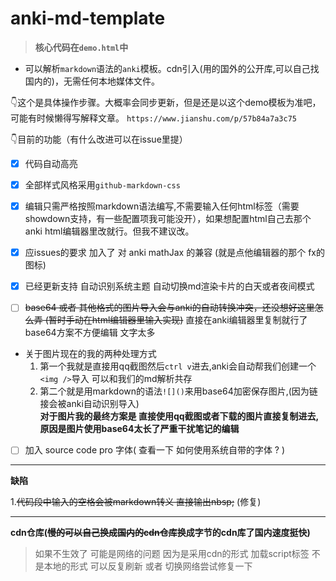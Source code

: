 # anki-md-template

> **核心代码在`demo.html`中**

* 可以解析`markdown`语法的`anki`模板。cdn引入(用的国外的公开库,可以自己找国内的)，无需任何本地媒体文件。

👇这个是具体操作步骤。大概率会同步更新，但是还是以这个demo模板为准吧，可能有时候懒得写解释文章。
`https://www.jianshu.com/p/57b84a7a3c75`

👇目前的功能（有什么改进可以在issue里提）
- [x] 代码自动高亮

- [x] 全部样式风格采用`github-markdown-css`

- [x] 编辑只需严格按照markdown语法编写,不需要输入任何html标签（需要showdown支持，有一些配置项我可能没开），如果想配置html自己去那个anki html编辑器里改就行。但我不建议改。

- [x] 应issues的要求 加入了 对 anki mathJax 的兼容 (就是点他编辑器的那个 fx的图标)

- [x] 已经更新支持 自动识别系统主题 自动切换md渲染卡片的白天或者夜间模式

- [ ] ~~base64 或者 其他格式的图片导入会与anki的自动转换冲突，还没想好这里怎么弄 (暂时手动在html编辑器里输入实现)~~ 直接在anki编辑器里复制就行了 base64方案不方便编辑 文字太多

* 关于图片现在的我的两种处理方式
    1. 第一个我就是直接用qq截图然后`ctrl v`进去,anki会自动帮我们创建一个`<img />`导入 可以和我们的md解析共存
    2. 第二个就是用markdown的语法`![]()`来用base64加密保存图片,(因为链接会被anki自动识别导入)  
    **对于图片我的最终方案是 直接使用qq截图或者下载的图片直接复制进去,原因是图片使用base64太长了严重干扰笔记的编辑**

- [ ] 加入 source code pro 字体( 查看一下 如何使用系统自带的字体 ? )

******

**缺陷**

1.~~代码段中输入的空格会被markdown转义 直接输出nbsp;~~ (修复)

*****

**cdn仓库(~~慢的可以自己换成国内的cdn仓库~~换成字节的cdn库了国内速度挺快)**

> 如果不生效了 可能是网络的问题 因为是采用cdn的形式 加载script标签 不是本地的形式
> 可以反复刷新 或者 切换网络尝试修复一下



